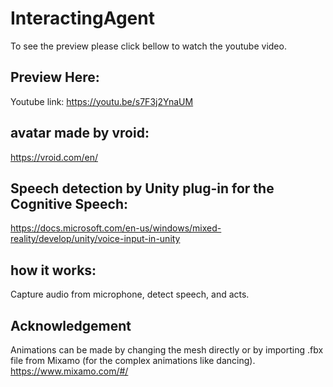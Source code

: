 # InteractingAgent
To see the preview please click bellow to watch the youtube video.

## Preview Here:
Youtube link: https://youtu.be/s7F3j2YnaUM
## avatar made by vroid:
https://vroid.com/en/
## Speech detection by Unity plug-in for the Cognitive Speech:
https://docs.microsoft.com/en-us/windows/mixed-reality/develop/unity/voice-input-in-unity
## how it works:
Capture audio from microphone, detect speech, and acts.

## Acknowledgement
Animations can be made by changing the mesh directly or by importing .fbx file from Mixamo (for the complex animations like dancing).
https://www.mixamo.com/#/
